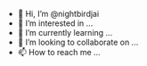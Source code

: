 - 👋 Hi, I’m @nightbirdjai
- 👀 I’m interested in ...
- 🌱 I’m currently learning ...
- 💞️ I’m looking to collaborate on ...
- 📫 How to reach me ...

<!---
nightbirdjai/nightbirdjai is a ✨ special ✨ repository because its `README.md` (this file) appears on your GitHub profile.
You can click the Preview link to take a look at your changes.
--->
